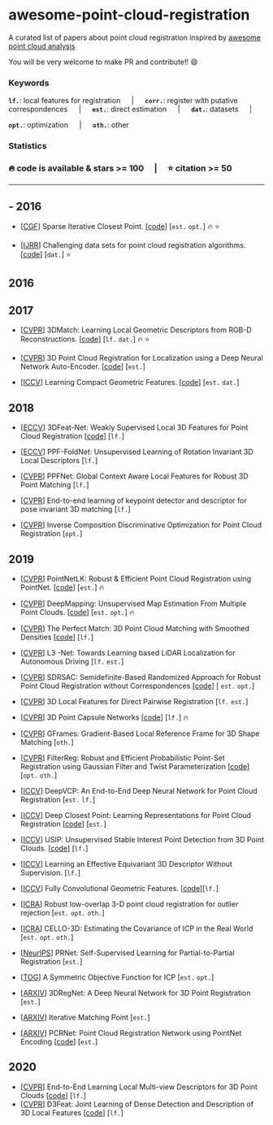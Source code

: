 # awesome-point-cloud-registration
A curated list of papers about point cloud registration inspired by [awesome point cloud analysis](https://github.com/Yochengliu/awesome-point-cloud-analysis)

You will be very welcome to make PR and contribute!! :smile:


<h3> Keywords </h3>

__`lf.`__: local features for registration &emsp; | &emsp;
__`corr.`__: register with putative correspondences &emsp; | &emsp;
__`est.`__: direct estimation &emsp; | &emsp;
__`dat.`__: datasets &emsp; | &emsp; 

__`opt.`__: optimization &emsp; | &emsp; 
__`oth.`__: other

<h3> Statistics <h3> 
 
:fire: code is available & stars >= 100 &emsp;|&emsp; :star: citation >= 50

--- 

## - 2016

- [[CGF](https://dl.acm.org/citation.cfm?id=2600305)] Sparse Iterative Closest Point. [[code](https://github.com/OpenGP/sparseicp)] [`est.` `opt.`] :fire: :star: 

- [[IJRR](https://hal.archives-ouvertes.fr/hal-01143454/document)] Challenging data sets for point cloud registration algorithms. [[code](https://projects.asl.ethz.ch/datasets/doku.php?id=laserregistration:laserregistration)] [`dat.`] :star:


## 2016
## 2017
- [[CVPR](https://arxiv.org/pdf/1603.08182.pdf)] 3DMatch: Learning Local Geometric Descriptors from RGB-D Reconstructions. [[code](https://github.com/andyzeng/3dmatch-toolbox)] [`lf.` `dat.`] :fire: :star:

- [[CVPR](https://zpascal.net/cvpr2017/Elbaz_3D_Point_Cloud_CVPR_2017_paper.pdf)] 3D Point Cloud Registration for Localization using a Deep Neural Network Auto-Encoder. [[code](https://github.com/gilbaz/LORAX)] [`est.`]

- [[ICCV](https://arxiv.org/pdf/1709.05056.pdf)] Learning Compact Geometric Features. [[code](https://github.com/marckhoury/CGF)] [`est.` `dat.`]

## 2018
- [[ECCV](https://eccv2018.org/openaccess/content_ECCV_2018/papers/Zi_Jian_Yew_3DFeat-Net_Weakly_Supervised_ECCV_2018_paper.pdf)] 3DFeat-Net: Weakly Supervised Local 3D Features for Point Cloud Registration [[code](https://github.com/yewzijian/3DFeatNet)] [`lf.`]

- [[ECCV](http://openaccess.thecvf.com/content_ECCV_2018/papers/Tolga_Birdal_PPF-FoldNet_Unsupervised_Learning_ECCV_2018_paper.pdf)] PPF-FoldNet: Unsupervised Learning of Rotation Invariant 3D Local Descriptors [`lf.`]

- [[CVPR](http://openaccess.thecvf.com/content_cvpr_2018/papers/Deng_PPFNet_Global_Context_CVPR_2018_paper.pdf)] PPFNet: Global Context Aware Local Features for Robust 3D Point Matching [`lf.`]

- [[CVPR](http://openaccess.thecvf.com/content_cvpr_2018/papers/Georgakis_End-to-End_Learning_of_CVPR_2018_paper.pdf)] End-to-end learning of keypoint detector and descriptor for pose invariant 3D matching [`lf.`]

- [[CVPR](http://openaccess.thecvf.com/content_cvpr_2018/papers/Vongkulbhisal_Inverse_Composition_Discriminative_CVPR_2018_paper.pdf)] Inverse Composition Discriminative Optimization for Point Cloud Registration [`opt.`]


## 2019
- [[CVPR](http://openaccess.thecvf.com/content_CVPR_2019/papers/Aoki_PointNetLK_Robust__Efficient_Point_Cloud_Registration_Using_PointNet_CVPR_2019_paper.pdf)] PointNetLK: Robust & Efficient Point Cloud Registration using PointNet. [[code](https://github.com/hmgoforth/PointNetLK)] [`est.`] :fire:

- [[CVPR](http://openaccess.thecvf.com/content_CVPR_2019/papers/Ding_DeepMapping_Unsupervised_Map_Estimation_From_Multiple_Point_Clouds_CVPR_2019_paper.pdf)] DeepMapping: Unsupervised Map Estimation From Multiple Point Clouds. [[code](https://github.com/ai4ce/DeepMapping)] [`est.` `opt.`] :fire:

- [[CVPR](http://openaccess.thecvf.com/content_CVPR_2019/papers/Gojcic_The_Perfect_Match_3D_Point_Cloud_Matching_With_Smoothed_Densities_CVPR_2019_paper.pdf)] The Perfect Match: 3D Point Cloud Matching with Smoothed Densities [[code](https://github.com/zgojcic/3DSmoothNet)] [`lf.`]

- [[CVPR](https://songshiyu01.github.io/pdf/L3Net_W.Lu_Y.Zhou_S.Song_CVPR2019.pdf)] L3 -Net: Towards Learning based LiDAR Localization for Autonomous Driving [`lf.` `est.`]

- [[CVPR](http://openaccess.thecvf.com/content_CVPR_2019/papers/Le_SDRSAC_SemidefiniteBased_Randomized_Approach_for_Robust_Point_Cloud_Registration_Without_CVPR_2019_paper.pdf)] SDRSAC: Semidefinite-Based Randomized Approach for Robust Point Cloud Registration without Correspondences [[code](https://github.com/intellhave/SDRSAC)] [ `est.` `opt.`]

- [[CVPR](http://openaccess.thecvf.com/content_CVPR_2019/papers/Deng_3D_Local_Features_for_Direct_Pairwise_Registration_CVPR_2019_paper.pdf)] 3D Local Features for Direct Pairwise Registration [`lf.` `est.`]

- [[CVPR](http://openaccess.thecvf.com/content_CVPR_2019/papers/Zhao_3D_Point_Capsule_Networks_CVPR_2019_paper.pdf)] 3D Point Capsule Networks [[code](https://github.com/yongheng1991/3D-point-capsule-networks)] [`lf.`] :fire:

- [[CVPR](http://openaccess.thecvf.com/content_CVPR_2019/papers/Melzi_GFrames_Gradient-Based_Local_Reference_Frame_for_3D_Shape_Matching_CVPR_2019_paper.pdf)] GFrames: Gradient-Based Local Reference Frame
for 3D Shape Matching [`oth.`]

- [[CVPR](http://openaccess.thecvf.com/content_CVPR_2019/papers/Gao_FilterReg_Robust_and_Efficient_Probabilistic_Point-Set_Registration_Using_Gaussian_Filter_CVPR_2019_paper.pdf)] FilterReg: Robust and Efficient Probabilistic Point-Set Registration using Gaussian Filter and Twist Parameterization [[code](https://bitbucket.org/gaowei19951004/poser/src/master/)]  [`opt.` `oth.`]

- [[ICCV](https://songshiyu01.github.io/publication/iccv2019_registration/)] DeepVCP: An End-to-End Deep Neural Network for Point Cloud Registration [`est.` `lf.`]

- [[ICCV](https://arxiv.org/abs/1904.00229)] Deep Closest Point: Learning Representations for Point Cloud Registration [[code](https://github.com/WangYueFt/dcp)] [`est.`]

- [[ICCV](https://arxiv.org/pdf/1905.03304.pdf)] USIP: Unsupervised Stable Interest Point Detection from 3D Point Clouds. [[code](https://github.com/lijx10/USIP)] [`lf.`]

- [[ICCV](https://arxiv.org/pdf/1909.06887.pdf)] Learning an Effective Equivariant 3D Descriptor Without Supervision. [`lf.`]

- [[ICCV](https://node1.chrischoy.org/data/publications/fcgf/fcgf.pdf)] Fully Convolutional Geometric Features. [[code](https://github.com/chrischoy/FCGF)][`lf.`]

- [[ICRA](https://ieeexplore.ieee.org/stamp/stamp.jsp?arnumber=8793857)] Robust low-overlap 3-D point cloud registration for outlier rejection [`est.` `opt.` `oth.`]

- [[ICRA](https://ieeexplore.ieee.org/abstract/document/8793516)] CELLO-3D: Estimating the Covariance of ICP in the Real World [`est.` `opt.` `oth.`]

- [[NeurIPS](https://github.com/weiweisun2018/awesome-point-clouds-registration)] PRNet: Self-Supervised Learning for Partial-to-Partial Registration [`est.`]

- [[TOG](https://gfx.cs.princeton.edu/pubs/Rusinkiewicz_2019_ASO/symm_icp.pdf)] A Symmetric Objective Function for ICP [`est.` `opt.`]

- [[ARXIV](https://arxiv.org/pdf/1904.01701.pdf)] 3DRegNet: A Deep Neural Network for 3D Point Registration [`est.`]

- [[ARXIV](https://arxiv.org/pdf/1910.10328.pdf)] Iterative Matching Point [`est.`]

- [[ARXIV](https://arxiv.org/pdf/1908.07906.pdf)] PCRNet: Point Cloud Registration Network using PointNet Encoding [[code](https://github.com/vinits5/pcrnet)] [`est.`]

## 2020
- [[CVPR](https://arxiv.org/abs/2003.05855)] End-to-End Learning Local Multi-view Descriptors for 3D Point Clouds [[code](https://github.com/craigleili/3DLocalMultiViewDesc)] [`lf.`]
- [[CVPR](https://arxiv.org/abs/2003.03164)] D3Feat: Joint Learning of Dense Detection and Description of 3D Local Features [[code](https://github.com/XuyangBai/D3Feat)] [`lf.`]



